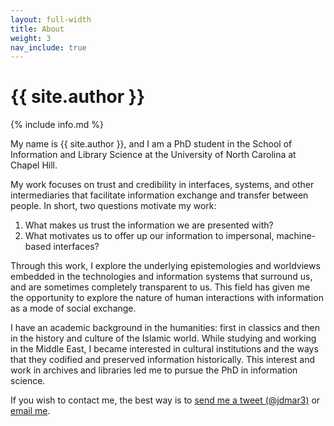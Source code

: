 ```yaml
---
layout: full-width
title: About
weight: 3
nav_include: true
---
```


<h1 class="content-listing-header sans">{{ site.author }}</h1>

{% include info.md %}

My name is {{ site.author }}, and I am a PhD student in the School of Information and Library Science at the University of North Carolina at Chapel Hill. 

My work focuses on trust and credibility in interfaces, systems, and other intermediaries that facilitate information exchange and transfer between people. In short, two questions motivate my work: 

1. What makes us trust the information we are presented with?
2. What motivates us to offer up our information to impersonal, machine-based interfaces?

Through this work, I explore the underlying epistemologies and worldviews embedded in the technologies and information systems that surround us, and are sometimes completely transparent to us. 
This field has given me the opportunity to explore the nature of human interactions with information as a mode of social exchange.

I have an academic background in the humanities: first in classics and then in the history and culture of the Islamic world. 
While studying and working in the Middle East, I became interested in cultural institutions and the ways that they codified and preserved information historically. 
This interest and work in archives and libraries led me to pursue the PhD in information science.  

If you wish to contact me, the best way is to [send me a tweet (@jdmar3)](http://twitter.com/jdmar3) or [email me](mailto:me@johndmart.in?subject=Hello!).